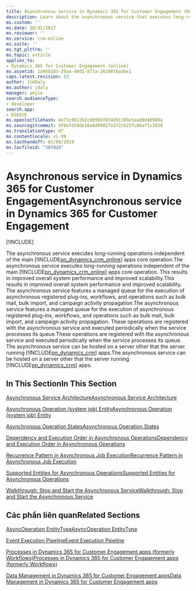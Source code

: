 ```yaml
---
title: Asynchronous service in Dynamics 365 for Customer Engagement (Developer Guide for Dynamics 365 for Customer Engagement apps)| MicrosoftDocs
description: Learn about the asynchronous service that executes long-running operations independent of the main Dynamics 365 for Customer Engagement (online) Customer Engagement core operation. The asynchronous service features a managed queue for the execution of asynchronous registered plug-ins, workflows, and operations such as bulk mail, bulk import, and campaign activity propagation.
ms.custom: ''
ms.date: 10/31/2017
ms.reviewer: ''
ms.service: crm-online
ms.suite: ''
ms.tgt_pltfrm: ''
ms.topic: article
applies_to:
- Dynamics 365 for Customer Engagement (online)
ms.assetid: 1a668103-29aa-40d1-877a-263487ba3be1
caps.latest.revision: 23
author: JimDaly
ms.author: jdaly
manager: amyla
search.audienceType:
- developer
search.app:
- D365CE
ms.openlocfilehash: 8e73c9612b2cd0566f074d91389e5aad0d46980a
ms.sourcegitcommit: 9f0efd59de16a6d9902fa372cb25fc0baf1c2838
ms.translationtype: HT
ms.contentlocale: vi-VN
ms.lasthandoff: 01/08/2019
ms.locfileid: "387026"
---
```

# <a name="asynchronous-service-in-dynamics-365-for-customer-engagement"></a><span data-ttu-id="a0e5f-104">Asynchronous service in Dynamics 365 for Customer Engagement</span><span class="sxs-lookup"><span data-stu-id="a0e5f-104">Asynchronous service in Dynamics 365 for Customer Engagement</span></span>

[!INCLUDE[](../includes/cc_applies_to_update_9_0_0.md)]

<span data-ttu-id="a0e5f-105">The asynchronous service executes long-running operations independent of the main [!INCLUDE[pn_dynamics_crm_online](../includes/pn-dynamics-crm-online.md)] apps core operation.</span><span class="sxs-lookup"><span data-stu-id="a0e5f-105">The asynchronous service executes long-running operations independent of the main [!INCLUDE[pn_dynamics_crm_online](../includes/pn-dynamics-crm-online.md)] apps core operation.</span></span> <span data-ttu-id="a0e5f-106">This results in improved overall system performance and improved scalability.</span><span class="sxs-lookup"><span data-stu-id="a0e5f-106">This results in improved overall system performance and improved scalability.</span></span> <span data-ttu-id="a0e5f-107">The asynchronous service features a managed queue for the execution of asynchronous registered plug-ins, workflows, and operations such as bulk mail, bulk import, and campaign activity propagation.</span><span class="sxs-lookup"><span data-stu-id="a0e5f-107">The asynchronous service features a managed queue for the execution of asynchronous registered plug-ins, workflows, and operations such as bulk mail, bulk import, and campaign activity propagation.</span></span> <span data-ttu-id="a0e5f-108">These operations are registered with the asynchronous service and executed periodically when the service processes its queue.</span><span class="sxs-lookup"><span data-stu-id="a0e5f-108">These operations are registered with the asynchronous service and executed periodically when the service processes its queue.</span></span> <span data-ttu-id="a0e5f-109">The asynchronous service can be hosted on a server other that the server running [!INCLUDE[pn_dynamics_crm](../includes/pn-dynamics-crm.md)] apps.</span><span class="sxs-lookup"><span data-stu-id="a0e5f-109">The asynchronous service can be hosted on a server other that the server running [!INCLUDE[pn_dynamics_crm](../includes/pn-dynamics-crm.md)] apps.</span></span>  
  
## <a name="in-this-section"></a><span data-ttu-id="a0e5f-110">In This Section</span><span class="sxs-lookup"><span data-stu-id="a0e5f-110">In This Section</span></span>  
 [<span data-ttu-id="a0e5f-111">Asynchronous Service Architecture</span><span class="sxs-lookup"><span data-stu-id="a0e5f-111">Asynchronous Service Architecture</span></span>](asynchronous-service-architecture.md)  
  
 [<span data-ttu-id="a0e5f-112">Asynchronous Operation (system job) Entity</span><span class="sxs-lookup"><span data-stu-id="a0e5f-112">Asynchronous Operation (system job) Entity</span></span>](asyncoperation-system-job-entity.md)  
  
 [<span data-ttu-id="a0e5f-113">Asynchronous Operation States</span><span class="sxs-lookup"><span data-stu-id="a0e5f-113">Asynchronous Operation States</span></span>](asynchronous-operation-states.md)  
  
 [<span data-ttu-id="a0e5f-114">Dependency and Execution Order in Asynchronous Operations</span><span class="sxs-lookup"><span data-stu-id="a0e5f-114">Dependency and Execution Order in Asynchronous Operations</span></span>](dependency-execution-order-asynchronous-operations.md)  
  
 [<span data-ttu-id="a0e5f-115">Recurrence Pattern in Asynchronous Job Execution</span><span class="sxs-lookup"><span data-stu-id="a0e5f-115">Recurrence Pattern in Asynchronous Job Execution</span></span>](recurrence-pattern-asynchronous-job-execution.md)  
  
 [<span data-ttu-id="a0e5f-116">Supported Entities for Asynchronous Operations</span><span class="sxs-lookup"><span data-stu-id="a0e5f-116">Supported Entities for Asynchronous Operations</span></span>](supported-entities-asynchronous-operations.md)  
  
 [<span data-ttu-id="a0e5f-117">Walkthrough: Stop and Start the Asynchronous Service</span><span class="sxs-lookup"><span data-stu-id="a0e5f-117">Walkthrough: Stop and Start the Asynchronous Service</span></span>](stop-start-asynchronous-service.md)  
  
## <a name="related-sections"></a><span data-ttu-id="a0e5f-118">Các phần liên quan</span><span class="sxs-lookup"><span data-stu-id="a0e5f-118">Related Sections</span></span>  
 [<span data-ttu-id="a0e5f-119">AsyncOperation EntityType</span><span class="sxs-lookup"><span data-stu-id="a0e5f-119">AsyncOperation EntityType</span></span>](entities/asyncoperation.md) 

 [<span data-ttu-id="a0e5f-120">Event Execution Pipeline</span><span class="sxs-lookup"><span data-stu-id="a0e5f-120">Event Execution Pipeline</span></span>](event-execution-pipeline.md)  
  
 [<span data-ttu-id="a0e5f-121">Processes in Dynamics 365 for Customer Engagement apps (formerly Workflows)</span><span class="sxs-lookup"><span data-stu-id="a0e5f-121">Processes in Dynamics 365 for Customer Engagement apps (formerly Workflows)</span></span>](automate-business-processes-customer-engagement.md)  
  
 [<span data-ttu-id="a0e5f-122">Data Management in Dynamics 365 for Customer Engagement apps</span><span class="sxs-lookup"><span data-stu-id="a0e5f-122">Data Management in Dynamics 365 for Customer Engagement apps</span></span>](manage-data.md)
